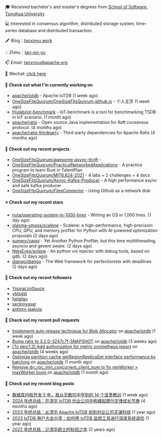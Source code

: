 🎓 Received bachelor's and master's degrees from [School of Software, Tsinghua University](https://www.thss.tsinghua.edu.cn/)

💻 Interested in consensus algorithm, distributed storage system, time-series database and distributed transaction.

🖋 Blog：[tanxinyu.work](https://tanxinyu.work)

💡 Zhihu：[tan-xin-yu](https://www.zhihu.com/people/tan-xin-yu-22)

📫 Email: [tanxinyu@apache.org](mailto:tanxinyu@apache.org)

💬 Wechat: [click here](https://github.com/LebronAl/LebronAl/issues/1)

#### 👷 Check out what I'm currently working on

- [apache/iotdb](https://github.com/apache/iotdb) - Apache IoTDB (1 week ago)
- [OneSizeFitsQuorum/OneSizeFitsQuorum.github.io](https://github.com/OneSizeFitsQuorum/OneSizeFitsQuorum.github.io) - 个人主页 (1 week ago)
- [thulab/iot-benchmark](https://github.com/thulab/iot-benchmark) - IoT-benchmark is a tool for benchmarking TSDB in IoT scenario. (1 month ago)
- [apache/ratis](https://github.com/apache/ratis) - Open source Java implementation for Raft consensus protocol. (4 months ago)
- [apache/ratis-thirdparty](https://github.com/apache/ratis-thirdparty) - Third-party dependencies for Apache Ratis (4 months ago)

#### 🌱 Check out my recent projects

- [OneSizeFitsQuorum/awesome-async-thrift](https://github.com/OneSizeFitsQuorum/awesome-async-thrift) - 
- [OneSizeFitsQuorum/PracticalNetworkedApplications](https://github.com/OneSizeFitsQuorum/PracticalNetworkedApplications) - A practice program to learn Rust in TalentPlan
- [OneSizeFitsQuorum/MIT6.824-2021](https://github.com/OneSizeFitsQuorum/MIT6.824-2021) - 4 labs &#43; 2 challenges &#43; 4 docs
- [OneSizeFitsQuorum/Async-Kafka-Producer](https://github.com/OneSizeFitsQuorum/Async-Kafka-Producer) - A high performance async and safe kafka producer
- [OneSizeFitsQuorum/FilesConnector](https://github.com/OneSizeFitsQuorum/FilesConnector) - Using Github as a network disk

#### ⭐ Check out my recent stars

- [nuta/operating-system-in-1000-lines](https://github.com/nuta/operating-system-in-1000-lines) - Writing an OS in 1,000 lines. (1 day ago)
- [plasma-umass/scalene](https://github.com/plasma-umass/scalene) - Scalene: a high-performance, high-precision CPU, GPU, and memory profiler for Python with AI-powered optimization proposals (2 days ago)
- [sumerc/yappi](https://github.com/sumerc/yappi) - Yet Another Python Profiler, but this time multithreading, asyncio and gevent aware. (2 days ago)
- [NtesEyes/pylane](https://github.com/NtesEyes/pylane) - An python vm injector with debug tools, based on gdb. (2 days ago)
- [django/django](https://github.com/django/django) - The Web framework for perfectionists with deadlines. (2 days ago)

#### 👯 Check out my recent followers

- [YoonaLimSauce](https://github.com/YoonaLimSauce)
- [ybtsdst](https://github.com/ybtsdst)
- [helallao](https://github.com/helallao)
- [seckinyasar](https://github.com/seckinyasar)
- [anttoni-jaakola](https://github.com/anttoni-jaakola)

#### 🔨 Check out my recent pull requests

- [Implememt auto release technique for Blob Allocator](https://github.com/apache/iotdb/pull/15491) on [apache/iotdb](https://github.com/apache/iotdb) (1 week ago)
- [Bump ratis to 3.2.0-3247c7f-SNAPSHOT](https://github.com/apache/iotdb/pull/15427) on [apache/iotdb](https://github.com/apache/iotdb) (3 weeks ago)
- [[To dev/1.3] Add authorization for metric prometheus report](https://github.com/apache/iotdb/pull/15412) on [apache/iotdb](https://github.com/apache/iotdb) (4 weeks ago)
- [Optimize partition cache getRegionReplicaSet interface performance by batching](https://github.com/apache/iotdb/pull/15396) on [apache/iotdb](https://github.com/apache/iotdb) (1 month ago)
- [Remove dn_rpc_min_concurrent_client_num to fix minWorker &gt; maxWorker bugs ](https://github.com/apache/iotdb/pull/15296) on [apache/iotdb](https://github.com/apache/iotdb) (1 month ago)

#### 📜 Check out my recent blog posts

- [数据库内核开发 5 年，我从无数坑中学到的 14 个宝贵教训](https://tanxinyu.work/14-lessions-i-learned-in-past-five-years-when-developing-database/) (1 week ago)
- [2024 年终总结：在清华 IoTDB 创业公司中构建起摩尔定律成长节奏](https://tanxinyu.work/2024-annual-summary/) (4 months ago)
- [2023 年终总结：从清华 Apache IoTDB 组到创业公司天谋科技](https://tanxinyu.work/2023-annual-summary/) (1 year ago)
- [2023 IoTDB 用户大会分享：如何用 IoTDB 监控工具进行深度系统调优](https://tanxinyu.work/2023-iotdb-submit/) (1 year ago)
- [2022 年终总结：记清华硕士的秋招之年](https://tanxinyu.work/2022-annual-summary/) (2 years ago)
